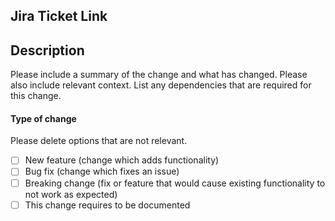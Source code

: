 ## Jira Ticket Link

## Description

Please include a summary of the change and what has changed. Please also include relevant context. List any dependencies that are required for this change.


#### Type of change

Please delete options that are not relevant.

- [ ] New feature (change which adds functionality)
- [ ] Bug fix (change which fixes an issue)
- [ ] Breaking change (fix or feature that would cause existing functionality to not work as expected)
- [ ] This change requires to be documented
